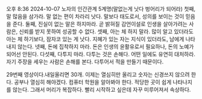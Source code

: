오후 8:36 2024-10-07
노자의 인간관계
5계명(말없는게 낫다 벙어리가 되어라)
첫째,
말 많음을 삼가라.
말 없는 편이 차라리 낫다.
말보다  태도로서, 성의를 보이는 것이 믿음을 준다.
둘째,
진실이 없는 말은 하지마라.
곧 밝혀질 감언이설로 인생을 살아가려는 사람은, 신뢰를 받지 못하여
성공할 수 없다.
셋째,
아는 체 하지 말라. 
많이 알고 있더라도 아는 체 하기보다, 잠자코 있는 게 낫다.
지혜가 있는 자는 지식이 있더라도, 남에게 나타내지 않는다.
넷째,
돈에 집착하지 마라.
돈은 인생의 윤활유로서 필요하나, 돈의 노예가 되어선 안된다.
다섯째,
다투지 마라. 다투는 것은 손해다.
어떤 일에도 유연히 대처하라.
자기 주장을 세우는 사람은 손해를 본다. 다투어서 적을 만들기 때문이다.

29번째 영상이다.내일올리면 30개. 이제는 열심히만 올리고 숫자는 신경쓰지 않으려 한다.
공부나 열심히 해야겠다. 컴퓨터 학원을 알아봐야 한다. 적당한 곳이 쉽게 나타나지를
않는다. 그래서 머리가 복잡하다. 빨리 시작하고 싶은데 자꾸 미루어져서 속상하다.

 